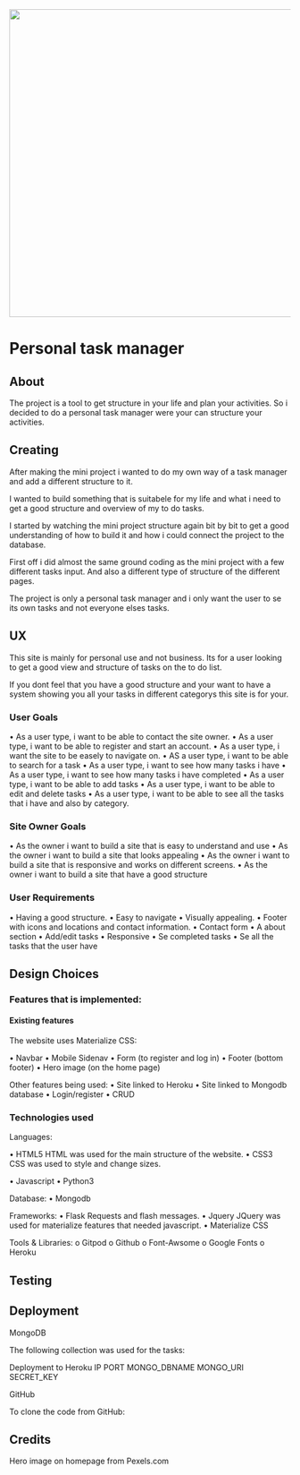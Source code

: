 
<img src="" style="width:550px">


# Personal task manager 

## About 
The project is a tool to get structure in your life and plan your activities. 
So i decided to do a personal task manager were your can structure your activities. 

## Creating 
After making the mini project i wanted to do my own way of a task manager and add a different structure to it. 

I wanted to build something that is suitabele for my life and what i need to get a good structure and overview of my to do tasks. 

I started by watching the mini project structure again bit by bit to get a good understanding of how to build it and how i could connect the project to the database. 

First off i did almost the same ground coding as the mini project with a few different tasks input. And also a different type of structure of the different pages. 

The project is only a personal task manager and i only want the user to se its own tasks and not everyone elses tasks. 


## UX 

This site is mainly for personal use and not business.
Its for a user looking to get a good view and structure of tasks on the to do list. 

If you dont feel that you have a good structure and your want to have a system showing you all your tasks in different categorys this site is for your. 


### User Goals
•	As a user type, i want to be able to contact the site owner. 
•	As a user type, i want to be able to register and start an account. 
•	As a user type, i want the site to be easely to navigate on. 
•	AS a user type, i want to be able to search for a task 
•	As a user type, i want to see how many tasks i have 
•	As a user type, i want to see how many tasks i have completed 
•	As a user type, i want to be able to add tasks
•	As a user type, i want to be able to edit and delete tasks
•	As a user type, i want to be able to see all the tasks that i have and also by category. 

 ### Site Owner Goals 
•	As the owner i want to build a site that is easy to understand and use
•	As the owner i want to build a site that looks appealing 
•	As the owner i want to build a site that is responsive and works on different screens.
• As the owner i want to build a site that have a good structure


 ### User Requirements 
•	Having a good structure. 
•	Easy to navigate 
•	Visually appealing. 
•	Footer with icons and locations and contact information.
•	Contact form
•	A about section 
•	Add/edit tasks 
• Responsive 
• Se completed tasks
• Se all the tasks that the user have


## Design Choices 



 ### Features that is implemented:
####  Existing features

The website uses Materialize CSS:

• Navbar 
• Mobile Sidenav 
• Form (to register and log in)
• Footer (bottom footer)
• Hero image (on the home page)

Other features being used:
• Site linked to Heroku
• Site linked to Mongodb database
• Login/register
• CRUD


### Technologies used 
Languages:

• HTML5
HTML was used for the main structure of the website.
• CSS3
CSS was used to style and change sizes.

• Javascript
• Python3 

Database:
• Mongodb

Frameworks:
• Flask
Requests and flash messages.
• Jquery
JQuery was used for materialize features that needed javascript.
• Materialize CSS


Tools & Libraries:
o	Gitpod
o   Github
o	Font-Awsome
o	Google Fonts
o   Heroku



## Testing




## Deployment 

MongoDB 

The following collection was used for the tasks:

Deployment to Heroku
IP
PORT
MONGO_DBNAME
MONGO_URI
SECRET_KEY

GitHub

To clone the code from GitHub:

## Credits 

Hero image on homepage from Pexels.com
